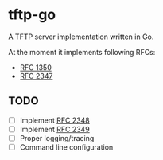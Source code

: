 # tftp-go

A TFTP server implementation written in Go.

At the moment it implements following RFCs:
- [RFC 1350](https://datatracker.ietf.org/doc/html/rfc1350)
- [RFC 2347](https://datatracker.ietf.org/doc/html/rfc2347)

## TODO

- [ ] Implement [RFC 2348](https://datatracker.ietf.org/doc/html/rfc2348)
- [ ] Implement [RFC 2349](https://datatracker.ietf.org/doc/html/rfc2349)
- [ ] Proper logging/tracing
- [ ] Command line configuration
